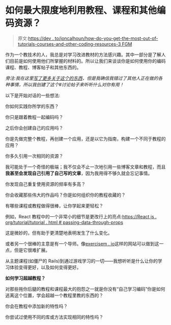 # 如何最大限度地利用教程、课程和其他编码资源？

> 原文:[https://dev . to/joncalhoun/how-do-you-get-the-most-out-of-tutorials-courses-and-other-coding-resources-3 FGM](https://dev.to/joncalhoun/how-do-you-get-the-most-out-of-tutorials-courses-and-other-coding-resources-3fgm)

作为一个教技术的人，我总是对学习改进教材的方法感兴趣。其中一部分是了解人们目前是如何使用他们所掌握的材料的。所以让我们来谈谈你是如何使用你的编码课程、教程、博客帖子和其他东西的。

*旁注:我在这里[写了更多关于这个的东西](https://dev.to/joncalhoun/getting-the-most-out-of-coding-courses-tutorials-3ooe)，但是我确信我错过了其他人正在做的各种事情，所以我创建了这个#讨论帖子来听听什么对你有用！*

以下是开始对话的一些想法:

你如何实践你所学的东西？

你只是跟着教程一起编码吗？

之后你会创建自己的应用吗？

你是先做完整个教程，再创建一个应用，还是以它为指南，构建一个不同于教程的应用？

你多久引用一次相同的资源？

我可能处于一个奇怪的极端；我不仅会不止一次地引用一些博客文章和教程，而且**我甚至会发现自己引用了自己写的文章**，因为我用得不够久就会忘记事情。

你发现自己重复使用资源的频率有多高？

你会收藏那些伟大的作品吗？你是如何组织你的教程收藏的？

有哪些课程或教程做得很棒，让你学起来更轻松？

例如，React 教程中的一个非常小的细节是更改行上的亮点:[https://React js . org/tutorial/tutorial . html # passing-data-through-props](https://reactjs.org/tutorial/tutorial.html#passing-data-through-props)

这是微妙的，但有助于更清楚地表明发生了什么变化。

或者另一个很棒的主意是有一个导师。像[exercisem . io](https://exercism.io/)这样的网站可以做到这一点，但是它很难扩展。

从主题课程(如僵尸的 Rails)到通过游戏学习的一切——我想听听是什么让你的学习体验变得更好，以及如何变得更好。

**如何学习超越教程？**

对那些拖你后腿的教程和课程最大的抱怨之一就是你没有“自己学习编码”你是如何逃离这个位置，学会超越一个教程里教的东西的？

你会在教程中添加新的特性吗？

你尝试过使用不同的库或方法实现相同的特性吗？